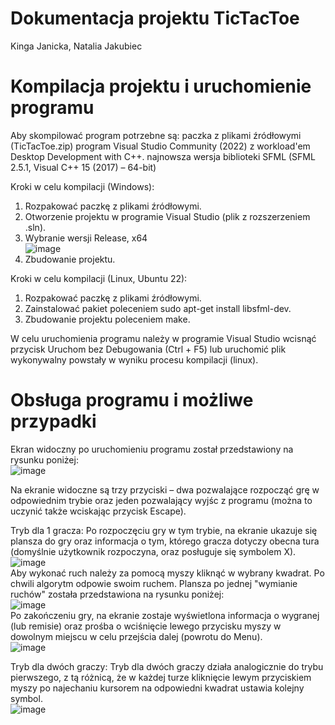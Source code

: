 # Dokumentacja projektu TicTacToe
Kinga Janicka, Natalia Jakubiec

# Kompilacja projektu i uruchomienie programu
Aby skompilować program potrzebne są:
	paczka z plikami źródłowymi (TicTacToe.zip)
	program Visual Studio Community (2022) z workload'em Desktop Development with C++.
	najnowsza wersja biblioteki SFML (SFML 2.5.1, Visual C++ 15 (2017) – 64-bit)

Kroki w celu kompilacji (Windows):
1.	Rozpakować paczkę z plikami źródłowymi.
2.	Otworzenie projektu w programie Visual Studio (plik z rozszerzeniem .sln).
3.	Wybranie wersji Release, x64<br>
![image](https://github.com/thelikeatrun/WDPprojekt/assets/136385887/ed47f5e7-5f28-4a04-9ab3-25eff705d00c) <br>
5.	Zbudowanie projektu.

Kroki w celu kompilacji (Linux, Ubuntu 22):
1.	Rozpakować paczkę z plikami źródłowymi.
2.	Zainstalować pakiet poleceniem sudo apt-get install libsfml-dev.
3.	Zbudowanie projektu poleceniem make.

W celu uruchomienia programu należy w programie Visual Studio wcisnąć przycisk Uruchom bez Debugowania (Ctrl + F5) lub uruchomić plik wykonywalny powstały w wyniku procesu kompilacji (linux).

# Obsługa programu i możliwe przypadki

Ekran widoczny po uruchomieniu programu został przedstawiony na rysunku poniżej: <br>
![image](https://github.com/thelikeatrun/WDPprojekt/assets/136385887/28ff0816-7ae3-4676-a5ac-f450c57c04c2)<br>

Na ekranie widoczne są trzy przyciski – dwa pozwalające rozpocząć grę w odpowiednim trybie oraz jeden pozwalający wyjśc z programu (można to uczynić także wciskając przycisk Escape).

Tryb dla 1 gracza:
Po rozpoczęciu gry w tym trybie, na ekranie ukazuje się plansza do gry oraz informacja o tym, którego gracza dotyczy obecna tura (domyślnie użytkownik rozpoczyna, oraz posługuje się symbolem X). <br>
![image](https://github.com/thelikeatrun/WDPprojekt/assets/136385887/8db5bd1c-5eee-482c-b073-8c5009b70966)<br>
Aby wykonać ruch należy za pomocą myszy kliknąć w wybrany kwadrat. Po chwili algorytm odpowie swoim ruchem. Plansza po jednej "wymianie ruchów" została przedstawiona na rysunku poniżej: <br>
![image](https://github.com/thelikeatrun/WDPprojekt/assets/136385887/50670661-c03a-42a6-85fd-a77d0832c67c)<br>
Po zakończeniu gry, na ekranie zostaje wyświetlona informacja o wygranej (lub remisie) oraz prośba o wciśnięcie lewego przycisku myszy w dowolnym miejscu w celu przejścia dalej (powrotu do Menu). <br>
![image](https://github.com/thelikeatrun/WDPprojekt/assets/136385887/8869b41e-d944-45a5-82c8-2ff519991448)<br>
 

Tryb dla dwóch graczy:
Tryb dla dwóch graczy działa analogicznie do trybu pierwszego, z tą różnicą, że w każdej turze kliknięcie lewym przyciskiem myszy po najechaniu kursorem na odpowiedni kwadrat ustawia kolejny symbol. <br>
![image](https://github.com/thelikeatrun/WDPprojekt/assets/136385887/1866f0b8-81c8-497e-9519-0ce02f68392d)<br>

